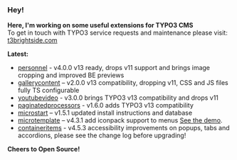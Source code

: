 ### Hey!

**Here, I'm working on some useful extensions for TYPO3 CMS**<br />To get in touch with TYPO3 service requests and maintenance please visit: [t3brightside.com](https://t3brightside.com)

**Latest:**<br />
- [personnel](https://github.com/t3brightside/personnel) - v4.0.0 v13 ready, drops v11 support and brings image cropping and improved BE previews
- [gallerycontent](https://github.com/t3brightside/gallerycontent) – v2.0.0 v13 compatibility, dropping v11, CSS and JS files fully TS configurable
- [youtubevideo](https://github.com/t3brightside/youtubevideo) - v3.0.0 brings TYPO3 v13 compatibility and drops v11
- [paginatedprocessors](https://github.com/t3brightside/paginatedprocessors) - v1.6.0 adds TYPO3 v13 compatibility
- [microstart](https://github.com/t3brightside/microstart) – v1.5.1 updated install instructions and database
- [microtemplate](https://github.com/t3brightside/microtemplate) – v4.3.1 add iconpack support to menus [See the demo](https://microtemplate.t3brightside.com).
- [containeritems](https://github.com/t3brightside/containeritems) - v4.5.3 accessibility improvements on popups, tabs and accordions, please see the change log before upgrading!

**Cheers to Open Source!**
